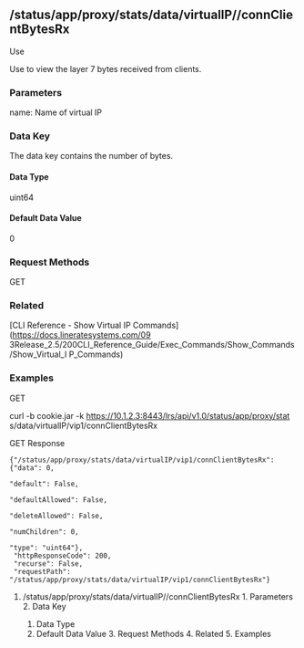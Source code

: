 ## /status/app/proxy/stats/data/virtualIP/<name>/connClientBytesRx

Use

Use to view the layer 7 bytes received from clients.

### Parameters

name: Name of virtual IP

### Data Key

The data key contains the number of bytes.

#### Data Type

uint64

#### Default Data Value

0

### Request Methods

GET

### Related

[CLI Reference - Show Virtual IP Commands](https://docs.lineratesystems.com/09
3Release_2.5/200CLI_Reference_Guide/Exec_Commands/Show_Commands/Show_Virtual_I
P_Commands)

### Examples

GET

curl -b cookie.jar -k https://10.1.2.3:8443/lrs/api/v1.0/status/app/proxy/stat
s/data/virtualIP/vip1/connClientBytesRx

GET Response

    
    {"/status/app/proxy/stats/data/virtualIP/vip1/connClientBytesRx": {"data": 0,
                                                                          "default": False,
                                                                          "defaultAllowed": False,
                                                                          "deleteAllowed": False,
                                                                          "numChildren": 0,
                                                                          "type": "uint64"},
     "httpResponseCode": 200,
     "recurse": False,
     "requestPath": "/status/app/proxy/stats/data/virtualIP/vip1/connClientBytesRx"}
    

  1. /status/app/proxy/stats/data/virtualIP/<name>/connClientBytesRx
    1. Parameters
    2. Data Key
      1. Data Type
      2. Default Data Value
    3. Request Methods
    4. Related
    5. Examples

